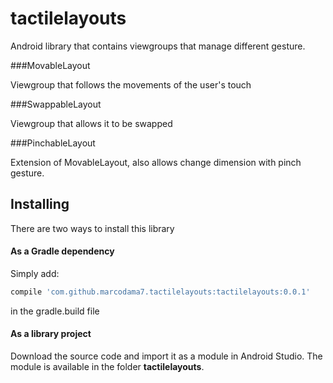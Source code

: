 # tactilelayouts

Android library that contains viewgroups that manage different gesture.

###MovableLayout

Viewgroup that follows the movements of the user's touch


###SwappableLayout 

Viewgroup that allows it to be swapped


###PinchableLayout

Extension of MovableLayout, also allows change dimension with pinch gesture.



## Installing

There are two ways to install this library

#### As a Gradle dependency

Simply add:

```groovy
compile 'com.github.marcodama7.tactilelayouts:tactilelayouts:0.0.1'
```
in the gradle.build file

#### As a library project

Download the source code and import it as a module in Android Studio. The module is available in the folder **tactilelayouts**. 
